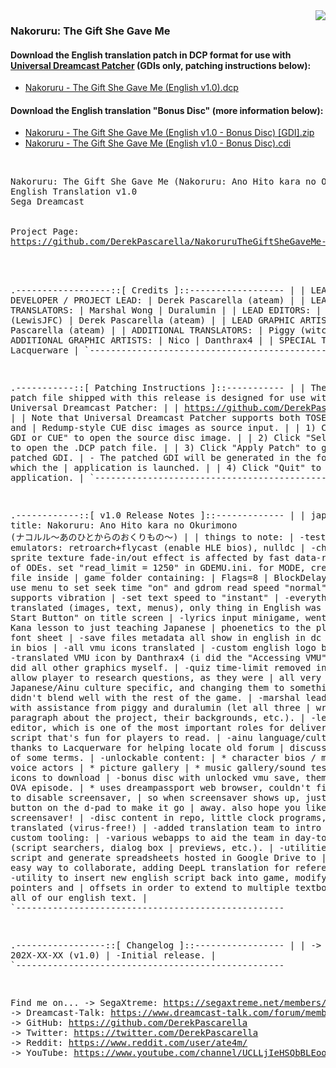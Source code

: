 <img align="right" src="https://i.imgur.com/Ou83Xb1.png">

### Nakoruru: The Gift She Gave Me
#### Download the English translation patch in DCP format for use with <a href="https://github.com/DerekPascarella/UniversalDreamcastPatcher">Universal Dreamcast Patcher</a> (GDIs only, patching instructions below):
  * <a href="xxx">Nakoruru - The Gift She Gave Me (English v1.0).dcp</a>
#### Download the English translation "Bonus Disc" (more information below):
  * <a href="xxx">Nakoruru - The Gift She Gave Me (English v1.0 - Bonus Disc) [GDI].zip</a>
  * <a href="xxx">Nakoruru - The Gift She Gave Me (English v1.0 - Bonus Disc).cdi</a>
<br>
<pre>
Nakoruru: The Gift She Gave Me (Nakoruru: Ano Hito kara no Okurimono)
English Translation v1.0
Sega Dreamcast
<br>
Project Page:
<a href="https://github.com/DerekPascarella/NakoruruTheGiftSheGaveMe-EnglishPatchDreamcast">https://github.com/DerekPascarella/NakoruruTheGiftSheGaveMe-EnglishPatchDreamcast</a>
<br>

.------------------::[ Credits ]::------------------
|
| LEAD DEVELOPER / PROJECT LEAD:
| Derek Pascarella (ateam)
|
| LEAD TRANSLATORS:
| Marshal Wong
| Duralumin
|
| LEAD EDITORS:
| Lewis Cox (LewisJFC)
| Derek Pascarella (ateam)
|
| LEAD GRAPHIC ARTIST:
| Derek Pascarella (ateam)
|
| ADDITIONAL TRANSLATORS:
| Piggy (witchpiggy)
|
| ADDITIONAL GRAPHIC ARTISTS:
| Nico
| Danthrax4
|
| SPECIAL THANKS:
| Lacquerware
|
`---------------------------------------------------


.-----------::[ Patching Instructions ]::-----------
|
| The .DCP patch file shipped with this release is designed for use with
| Universal Dreamcast Patcher:
|
| https://github.com/DerekPascarella/UniversalDreamcastPatcher
|
| Note that Universal Dreamcast Patcher supports both TOSEC-style GDI and
| Redump-style CUE disc images as source input.
|
| 1) Click "Select GDI or CUE" to open the source disc image.
|
| 2) Click "Select Patch" to open the .DCP patch file.
|
| 3) Click "Apply Patch" to generate the patched GDI.
|    - The patched GDI will be generated in the folder from which the
|      application is launched.
|
| 4) Click "Quit" to exit the application.
|
`---------------------------------------------------


.------------::[ v1.0 Release Notes ]::-------------
|
| japanese title: Nakoruru: Ano Hito kara no Okurimono (ナコルル〜あのひとからのおくりもの〜)
|
| things to note:
| -tested emulators: retroarch+flycast (enable HLE bios), nulldc
| -character sprite texture fade-in/out effect is affected by fast data-read speeds
|  of ODEs. set "read_limit = 1250" in GDEMU.ini. for MODE, create mode.cfg file inside
|  game folder containing:
|      Flags=8
|      BlockDelay=4
|  ...or use menu to set seek time "on" and gdrom read speed "normal".
| -game supports vibration
| -set text speed to "instant"
| -everything is translated (images, text, menus), only thing in English was "Press
|  Start Button" on title screen
| -lyrics input minigame, went from basic Kana lesson to just teaching Japanese
|  phoenetics to the player
| -new font sheet
| -save files metadata all show in english in dc save manager in bios
| -all vmu icons translated
| -custom english logo by Nico.
| -translated VMU icon by Danthrax4 (i did the "Accessing VMU" one).
| -i did all other graphics myself.
| -quiz time-limit removed in order to allow player to research questions, as they were
|  all very Japanese/Ainu culture specific, and changing them to something Western
|  didn't blend well with the rest of the game.
| -marshal lead translation with assistance from piggy and duralumin (let all three
|  write a paragraph about the project, their backgrounds, etc.).
| -lewis was lead editor, which is one of the most important roles for delivering
|  a script that's fun for players to read.
| -ainu language/culture, special thanks to Lacquerware for helping locate old forum
|  discussing meaning of some terms.
| -unlockable content:
|	* character bios / messages from voice actors
|	* picture gallery
|   * music gallery/sound test
|   * vmu icons to download
| -bonus disc with unlocked vmu save, theme song, and OVA episode.
|   * uses dreampassport web browser, couldn't figure out how to disable screensaver,
|     so when screensaver shows up, just press a button on the d-pad to make it go
|     away.  also hope you like the screensaver!
| -disc content in repo, little clock programs, also translated (virus-free!)
| -added translation team to intro screens.
|
| custom tooling:
| -various webapps to aid the team in day-to-day tasks (script searchers, dialog box
|  previews, etc.).
| -utilities to extract script and generate spreadsheets hosted in Google Drive to
|  give team easy way to collaborate, adding DeepL translation for reference.
| -utility to insert new english script back into game, modifying various pointers and
|  offsets in order to extend to multiple textboxes to fit all of our english text.
|
`---------------------------------------------------


.-----------------::[ Changelog ]::-----------------
|
| -> 202X-XX-XX (v1.0)
|      -Initial release.
|
`---------------------------------------------------


Find me on...
 -> SegaXtreme: https://segaxtreme.net/members/ubik.21655/
 -> Dreamcast-Talk: https://www.dreamcast-talk.com/forum/memberlist.php?mode=viewprofile&u=5766
 -> GitHub: https://github.com/DerekPascarella
 -> Twitter: https://twitter.com/DerekPascarella
 -> Reddit: https://www.reddit.com/user/ate4m/
 -> YouTube: https://www.youtube.com/channel/UCLLjIeHSQbBLEooQ83SrdfQ
</pre>
